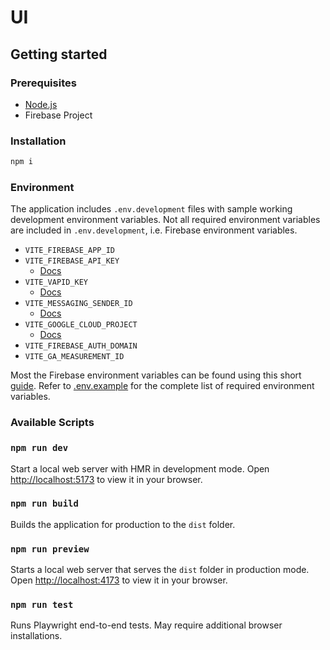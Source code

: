 # UI

## Getting started

### Prerequisites

- [Node.js](https://nodejs.org/en)
- Firebase Project

### Installation

```sh
npm i
```

### Environment

The application includes `.env.development` files with sample working
development environment variables. Not all required environment variables are
included in `.env.development`, i.e. Firebase environment variables.

- `VITE_FIREBASE_APP_ID`
- `VITE_FIREBASE_API_KEY`
    - [Docs](https://firebase.google.com/docs/projects/api-keys)
- `VITE_VAPID_KEY`
    - [Docs](https://firebase.google.com/docs/cloud-messaging/js/client#configure_web_credentials_with)
- `VITE_MESSAGING_SENDER_ID`
    - [Docs](https://firebase.google.com/docs/cloud-messaging/concept-options#credentials)
- `VITE_GOOGLE_CLOUD_PROJECT`
    - [Docs](https://firebase.google.com/docs/projects/learn-more#project-id)
- `VITE_FIREBASE_AUTH_DOMAIN`
- `VITE_GA_MEASUREMENT_ID`

Most the Firebase environment variables can be found using this
short [guide](https://stackoverflow.com/a/52500964). Refer to
[.env.example](./.env.example) for the complete list of required environment
variables.

### Available Scripts

### `npm run dev`

Start a local web server with HMR in development mode.
Open [http://localhost:5173](http://localhost:5173) to view it in your browser.

### `npm run build`

Builds the application for production to the `dist` folder.

### `npm run preview`

Starts a local web server that serves the `dist` folder in production mode.
Open [http://localhost:4173](http://localhost:5173) to view it in your browser.

### `npm run test`

Runs Playwright end-to-end tests. May require additional browser installations.
